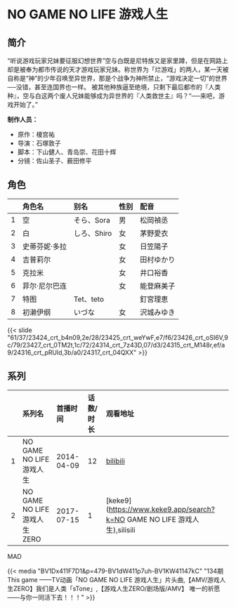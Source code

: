 # NO GAME NO LIFE 游戏人生


## 简介

“听说游戏玩家兄妹要征服幻想世界”空与白既是尼特族又是家里蹲，但是在网路上却是被奉为都市传说的天才游戏玩家兄妹。称世界为「烂游戏」的两人，某一天被自称是“神”的少年召唤至异世界，那是个战争为神所禁止，“游戏决定一切”的世界──没错，甚至连国界也一样。
被其他种族逼至绝境，只剩下最后都市的『人类种』，空与白这两个废人兄妹能够成为异世界的『人类救世主』吗？“──来吧，游戏开始了。”

**制作人员：**
- 原作：榎宫祐
- 导演：石塚敦子
- 脚本：下山健人、青岛崇、花田十辉
- 分镜：佐山圣子、薮田修平

## 角色

|     |   角色名   |   别名  | 性别 |  配音  |
|:--- |:------  |:----      |:---  |:--   |
| 1 | 空 | そら、Sora | 男 | 松岡禎丞 |
| 2 | 白 | しろ、Shiro | 女 | 茅野愛衣 |
| 3 | 史蒂芬妮·多拉 |  | 女 | 日笠陽子 |
| 4 | 吉普莉尔 |  | 女 | 田村ゆかり |
| 5 | 克拉米 |  | 女 | 井口裕香 |
| 6 | 菲尔·尼尔巴连 |  | 女 | 能登麻美子 |
| 7 | 特图 | Tet、teto |  | 釘宮理恵 |
| 8 | 初濑伊纲 | いづな | 女 | 沢城みゆき |

{{< slide "61/37/23424_crt_b4n09,2e/28/23425_crt_weYwF,e7/f6/23426_crt_oSI6V,9c/79/23427_crt_0TM2t,1c/72/24314_crt_7z43D,07/d3/24315_crt_M148r,ef/a9/24316_crt_pRUld,3b/a0/24317_crt_04QXX" >}}

## 系列

|     |   系列名   |   首播时间  | 话数/时长  | 观看地址 |
|:---  |:------    |:----      |:---       |:---  |
| 1 | NO GAME NO LIFE 游戏人生 | 2014-04-09 | 12 | [bilibili](https://www.bilibili.com/bangumi/play/ep4371)  |
| 2 | NO GAME NO LIFE 游戏人生 ZERO | 2017-07-15 | 1 | [keke9](https://www.keke9.app/search?k=NO GAME NO LIFE 游戏人生),silisili  |


MAD

{{< media  "BV1Dx411F7D1&p=479-BV1dW411p7uh-BV1KW41147kC" 
"134期  This game ——TV动画「NO GAME NO LIFE 游戏人生」片头曲,【AMV/游戏人生ZERO】我们是人类「sTone」,【游戏人生ZERO/剧场版/AMV】 唯一的祈愿——与你一同活下去！！！" >}}

